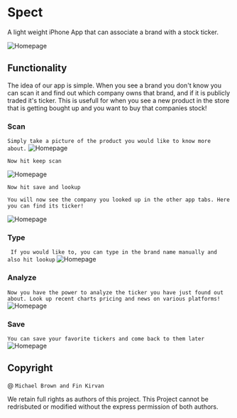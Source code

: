 # Spect
A light weight iPhone App that can associate a brand with a stock ticker.

![Homepage](/image/input.png)



## Functionality 
The idea of our app is simple. When you see a brand you don't know you can scan it and find out which company owns that brand, and if it is publicly traded it's ticker. This is usefull for when you see a new product in the store that is getting bought up and you want to buy that companies stock! 

### Scan 


`Simply take a picture of the product you would like to know more about.` 
![Homepage](/image/scan.png)


`Now hit keep scan`

![Homepage](/image/scan2.png)


`Now hit save and lookup`

`You will now see the company you looked up in the other app tabs. Here you can find its ticker!`


![Homepage](/image/ticker.png)


### Type 


` If you would like to, you can type in the brand name manually and also hit lookup`
![Homepage](/image/home.png)

### Analyze 


`Now you have the power to analyze the ticker you have just found out about. Look up recent charts pricing and news on various platforms!`
![Homepage](/image/analy.png)


### Save 


`You can save your favorite tickers and come back to them later`
![Homepage](/image/tickers.png)

## Copyright 
@ `Michael Brown and Fin Kirvan` 


We retain full rights as authors of this project. This Project cannot be redrisbuted or modified without the express permission of both authors. 
